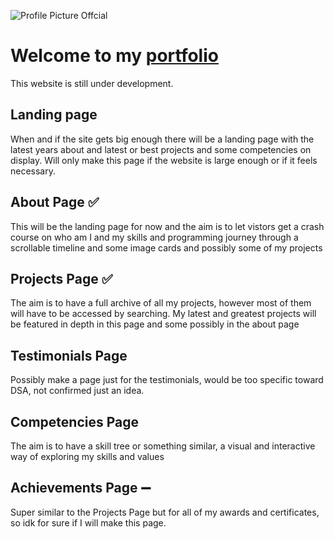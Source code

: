 ![Profile Picture Offcial](https://github.com/user-attachments/assets/d1253a05-d3ef-4ba8-8427-e5066222a96e)

# Welcome to my [portfolio](https://vensah-dev.github.io)

This website is still under development.

## Landing page
When and if the site gets big enough there will be a landing page with the latest years about and latest or best projects and some competencies on display. Will only make this page if the website is large enough or if it feels necessary.

## About Page ✅
This will be the landing page for now and the aim is to let vistors get a crash course on who am I and my skills and programming journey through a scrollable timeline and some image cards and possibly some of my projects

## Projects Page ✅
The aim is to have a full archive of all my projects, however most of them will have to be accessed by searching. My latest and greatest projects will be featured in depth in this page and some possibly in the about page

## Testimonials Page
Possibly make a page just for the testimonials, would be too specific toward DSA, not confirmed just an idea.

## Competencies Page
The aim is to have a skill tree or something similar, a visual and interactive way of exploring my skills and values

## Achievements Page ➖
Super similar to the Projects Page but for all of my awards and certificates, so idk for sure if I will make this page.
